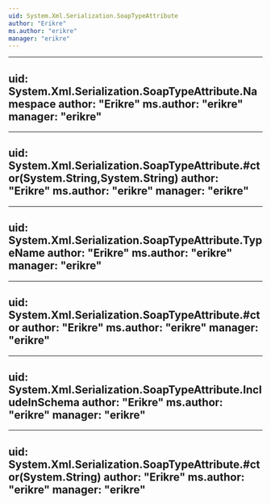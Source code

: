 ```yaml
---
uid: System.Xml.Serialization.SoapTypeAttribute
author: "Erikre"
ms.author: "erikre"
manager: "erikre"
---
```


---
uid: System.Xml.Serialization.SoapTypeAttribute.Namespace
author: "Erikre"
ms.author: "erikre"
manager: "erikre"
---

---
uid: System.Xml.Serialization.SoapTypeAttribute.#ctor(System.String,System.String)
author: "Erikre"
ms.author: "erikre"
manager: "erikre"
---

---
uid: System.Xml.Serialization.SoapTypeAttribute.TypeName
author: "Erikre"
ms.author: "erikre"
manager: "erikre"
---

---
uid: System.Xml.Serialization.SoapTypeAttribute.#ctor
author: "Erikre"
ms.author: "erikre"
manager: "erikre"
---

---
uid: System.Xml.Serialization.SoapTypeAttribute.IncludeInSchema
author: "Erikre"
ms.author: "erikre"
manager: "erikre"
---

---
uid: System.Xml.Serialization.SoapTypeAttribute.#ctor(System.String)
author: "Erikre"
ms.author: "erikre"
manager: "erikre"
---
